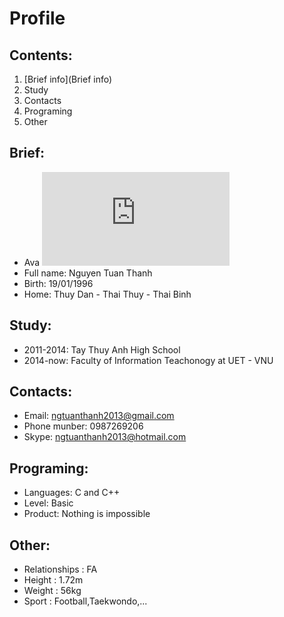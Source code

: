 # Profile

## Contents:

1. [Brief info](Brief info)
2. Study
3. Contacts
4. Programing
5. Other

## Brief:
- Ava
![](https://www.facebook.com/photo.php?fbid=1711606775745668&set=a.1534350216804659.1073741829.100006890869458&type=3&theater)
- Full name: Nguyen Tuan Thanh
- Birth: 19/01/1996
- Home: Thuy Dan - Thai Thuy - Thai Binh

## Study:
- 2011-2014: Tay Thuy Anh High School
- 2014-now: Faculty of Information Teachonogy at UET - VNU

## Contacts: 
- Email: ngtuanthanh2013@gmail.com
- Phone munber: 0987269206
- Skype: ngtuanthanh2013@hotmail.com

## Programing:
- Languages: C and C++
- Level: Basic
- Product: Nothing is impossible

## Other:
- Relationships : FA
- Height : 1.72m
- Weight : 56kg
- Sport : Football,Taekwondo,...
